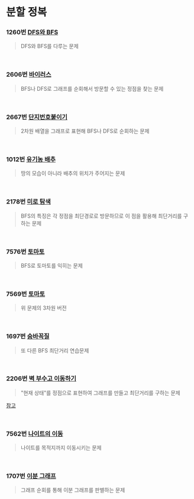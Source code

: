 # 분할 정복

### 1260번 [DFS와 BFS](https://www.acmicpc.net/problem/1260)
> DFS와 BFS를 다루는 문제

<br>

### 2606번 [바이러스](https://www.acmicpc.net/problem/2606)
> BFS나 DFS로 그래프를 순회해서 방문할 수 있는 정점을 찾는 문제

<br>

### 2667번 [단지번호붙이기](https://www.acmicpc.net/problem/2667)
> 2차원 배열을 그래프로 표현해 BFS나 DFS로 순회하는 문제

<br>

### 1012번 [유기농 배추](https://www.acmicpc.net/problem/1012)
> 땅의 모습이 아니라 배추의 위치가 주어지는 문제

<br>

### 2178번 [미로 탐색](https://www.acmicpc.net/problem/2178)
> BFS의 특징은 각 정점을 최단경로로 방문하므로 이 점을 활용해 최단거리를 구하는 문제

<br>

### 7576번 [토마토](https://www.acmicpc.net/problem/7576)
> BFS로 토마토를 익히는 문제

<br>

### 7569번 [토마토](https://www.acmicpc.net/problem/7569)
> 위 문제의 3차원 버전

<br>

### 1697번 [숨바꼭질](https://www.acmicpc.net/problem/1697)
> 또 다른 BFS 최단거리 연습문제

<br>

### 2206번 [벽 부수고 이동하기](https://www.acmicpc.net/problem/2206)
> "현재 상태"를 정점으로 표현하여 그래프를 만들고 최단거리를 구하는 문제

[참고](https://www.acmicpc.net/board/view/27386)

<br>

### 7562번 [나이트의 이동](https://www.acmicpc.net/problem/7562)
> 나이트를 목적지까지 이동시키는 문제

<br>

### 1707번 [이분 그래프](https://www.acmicpc.net/problem/1707)
> 그래프 순회를 통해 이분 그래프를 판별하는 문제

<br>
